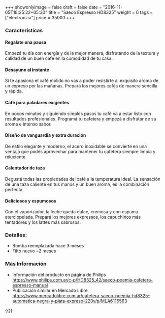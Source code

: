 +++
showonlyimage = false
draft = false
date = "2016-11-05T18:25:22+05:30"
title = "Saeco Espresso HD8325"
weight = 0
tags = ["electronica"]
price = 35000
+++

<!--more-->

### Características

#### Regalate una pausa
Empezá tu día con energía y de la mejor manera, disfrutando de la
textura y calidad de un buen café en la comodidad de tu casa.

#### Desayuno al instante
Si te apasiona el café molido no vas a poder resistirte al exquisito
aroma de un expreso por las mañanas. Prepará los mejores cafés de
manera sencilla y rápida.

#### Café para paladares exigentes
En pocos minutos y siguiendo simples pasos tu café va a estar listo
con resultados profesionales. Programá tu cafetera y empezá a
disfrutar de su aroma e intenso sabor.

#### Diseño de vanguardia y extra duración
De estilo elegante y moderno, el acero inoxidable se convierte en una
ventaja que podés aprovechar para mantener tu cafetera siempre limpia
y reluciente.

#### Calentador de taza
Degustá todas las propiedades del café a la temperatura ideal. La
sensación de una taza caliente en tus manos y un buen aroma, es la
combinación perfecta.

#### Deliciosos y espumosos
Con el vaporizador, la leche queda dulce, cremosa y con espuma
aterciopelada. Prepará los mejores expressos, los capuchinos más
tentadores y los lattes más sabrosos.

### Detalles:

- Bomba reemplazada hace 3 meses
- Filto nuevo ~2 meses

### Más Información

- Información del producto en página de Philips https://www.philips.com.ar/c-p/HD8325_42/saeco-poemia-cafetera-espresso-manual
- Publicación similar en Mercado Libre https://www.mercadolibre.com.ar/cafetera-saeco-poemia-hd8325-automatica-negra-y-plata-expreso-220v/p/MLA6116563

{{<photos>}}
